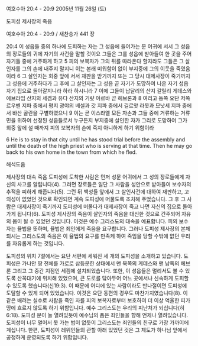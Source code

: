 여호수아 20:4 - 20:9 
2005년 11월 26일 (토)

도피성 제사장의 죽음



여호수아 20:4 - 20:9 / 새찬송가 441 장


20:4 이 성읍들 중의 하나에 도피하는 자는 그 성읍에 들어가는 문 어귀에 서서 그 성읍의 장로들의 귀에 자기의 사건을 말할 것이요 그들은 그를 성읍에 받아들여 한 곳을 주어 자기들 중에 거주하게 하고 5 피의 보복자가 그의 뒤를 따라온다 할지라도 그들은 그 살인자를 그의 손에 내주지 말지니 이는 본래 미워함이 없이 부지중에 그의 이웃을 죽였음이라 6 그 살인자는 회중 앞에 서서 재판을 받기까지 또는 그 당시 대제사장이 죽기까지 그 성읍에 거주하다가 그 후에 그 살인자는 그 성읍 곧 자기가 도망하여 나온 자기 성읍 자기 집으로 돌아갈지니라 하라 하시니라 7 이에 그들이 납달리의 산지 갈릴리 게데스와 에브라임 산지의 세겜과 유다 산지의 기럇 아르바 곧 헤브론과 8 여리고 동쪽 요단 저쪽 르우벤 지파 중에서 평지 광야의 베셀과 갓 지파 중에서 길르앗 라못과 므낫세 지파 중에서 바산 골란을 구별하였으니 9 이는 곧 이스라엘 모든 자손과 그들 중에 거류하는 거류민을 위하여 선정된 성읍들로서 누구든지 부지중에 살인한 자가 그리로 도망하여 그가 회중 앞에 설 때까지 피의 보복자의 손에 죽지 아니하게 하기 위함이라 

6 He is to stay in that city until he has stood trial before the assembly and until the death of the high priest who is serving at that time. Then he may go back to his own home in the town from which he fled.

해석도움





제사장의 대속 죽음 
도피성에 도착한 사람은 먼저 성문 어귀에서 그 성의 장로들에게 자신의 사고를 알립니다(4). 그러면 장로들은 일단 그 사람을 성안으로 받아들여 보수자의 추적을 피하게 해줍니다(5). 그런 뒤 백성들 앞에서 그 살인사건에 대하여 재판하고, 고의성이 없었던 것으로 확인되면 계속 도피성에 머물도록 조처해 주었습니다. 그 후 그 사람은 대제사장이 죽기까지 도피성에 머물다가 대제사장이 죽고 나면 자신의 집으로 돌아가게 됩니다(6). 도피성 제사장의 죽음이 살인자의 죽음을 대신한 것으로 간주되어 자유의 몸이 될 수 있었던 것입니다. 이것은 예수 그리스도의 대속을 예표합니다. 피의 보수자는 율법을 뜻하며, 율법은 죄인에게 죽음을 요구합니다. 그러나 도피성 제사장의 본체 되시는 그리스도의 죽음은 이 율법의 요구를 만족케 하여 죽임을 당할 수밖에 없던 우리를 자유롭게 하는 것입니다. 

도피성의 위치 
7절에서는 요단 서편에 세워진 세 개의 도피성을 소개하고 있습니다. 도피성은 가나안 땅 전체를 가로로 삼등분한 상태에서 맨 북쪽의 게데스와 맨 남쪽의 헤브론 그리고 그 중간 지점인 세겜에 설치되었습니다. 또한, 이 성읍들은 멀리서도 볼 수 있도록 산꼭대기에 위치해 있었으며, 큰 도로를 닦아두어 어느 곳에서나 신속하게 도피할 수 있도록 했습니다(신19:3). 이 때문에 어디에 있는 사람이라도 반나절이면 도피성에 도달할 수 있게 되어 있었습니다. 이것은 요단 동편의 경우도 마찬가지였습니다(8). 이같은 배려는 실수로 사람을 죽인 자를 피의 보복자로부터 보호하여 더 이상 억울한 피가 땅에 흐르지 않도록 하기 위함입니다. 예수 그리스도는 우리의 피난처가 되십니다(히6:18). 도피성 문이 늘 열려있듯이 예수님의 품은 죄인들을 향해 언제나 열려있습니다. 도피성이 너무 멀어서 못 가는 법이 없듯이 그리스도는 죄인들의 친구로 가장 가까이에 계십니다. 한편, 도피성이 레위인들의 관할 아래 있었던 것은 그 제도가 하나님 앞에서 공정하게 운영되도록 하기 위함입니다.